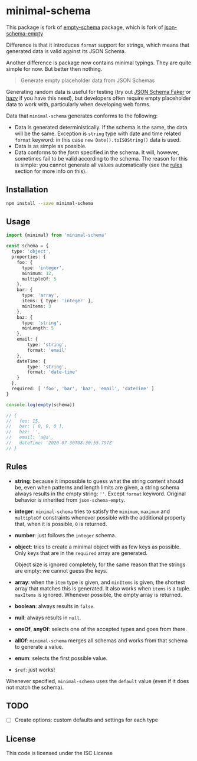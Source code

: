 # minimal-schema

This package is fork of [empty-schema](https://github.com/slurmulon/empty-schema) package, which is fork of [json-schema-empty](https://github.com/romeovs/json-schema-empty)

Difference is that it introduces `format` support for strings, which means that generated data is valid against its JSON Schema.

Another difference is package now contains minimal typings. They are quite simple for now. But better then nothing.

> Generate empty placeholder data from JSON Schemas

Generating random data is useful for testing (try out [JSON Schema Faker](https://www.npmjs.com/package/json-schema-faker) or [hazy](https://www.npmjs.com/package/hazy) if you have this need), but developers often require empty placeholder data to work with, particularly when developing web forms.

Data that `minimal-schema` generates conforms to the following:
  - Data is generated deterministically. If the schema is the same, the data will be the same. Exception is `string` type with date and time related `format` keyword: in this case `new Date().toISOString()` data is used.
  - Data is as simple as possible.
  - Data conforms to the *form* specified in the schema.  It will, however, sometimes fail to be valid according to the schema. The reason for this is simple: you cannot generate all values automatically (see the [rules](#rules) section for more info on this).

## Installation

```sh
npm install --save minimal-schema
```

## Usage

```ts
import {minimal} from 'minimal-schema'

const schema = {
  type: 'object',
  properties: {
    foo: {
      type: 'integer',
      minimum: 12,
      multipleOf: 5
    },
    bar: {
      type: 'array',
      items: { type: 'integer' },
      minItems: 3
    },
    baz: {
      type: 'string',
      minLength: 5
    },
    email: {
        type: 'string',
        format: 'email'
    },
    dateTime: {
        type: 'string',
        format: 'date-time'
    }
  },
  required: [ 'foo', 'bar', 'baz', 'email', 'dateTime' ]
}

console.log(empty(schema))

// {
//   foo: 15,
//   bar: [ 0, 0, 0 ],
//   baz: '',
//   email: 'a@a',
//   dateTime: '2020-07-30T08:30:55.797Z'
// }
```

## Rules

  - **string**: because it impossible to guess what the string
    content should be, even when patterns and length limits are given,
    a string schema always results in the empty string: `''`. Except `format` keyword. Original behavior is inherited from `json-schema-empty`.

  - **integer**: `minimal-schema` tries to satisfy the `minimum`, `maximum`
    and `multipleOf` constraints whenever possible with the additional property
    that, when it is possible, `0` is returned.

  - **number**: just follows the `integer` schema.
  - **object**: tries to create a minimal object with as few keys as possible.
    Only keys that are in the `required` array are generated.

    Object size is ignored completely, for the same reason that the
    strings are empty: we cannot guess the keys.

  - **array**: when the `item` type is given, and `minItems` is given,
    the shortest array that matches this is generated.  It also works
    when `items` is a tuple.  `maxItems` is ignored.  Whenever possible,
    the empty array is returned.

  - **boolean**: always results in `false`.
  - **null**: always results in `null`.

  - **oneOf**, **anyOf**: selects one of the accepted types and goes from there.
  - **allOf**: `minimal-schema` merges all schemas and works from that schema
    to generate a value.
  - **enum**: selects the first possible value.
  - `$ref`: just works!

Whenever specified, `minimal-schema` uses the `default` value (even if it
does not match the schema).

## TODO

- [ ] Create options: custom defaults and settings for each type

## License

This code is licensed under the ISC License
